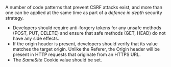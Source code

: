 A number of code patterns that prevent CSRF attacks exist, and more than one can be applied at the same time as part of a *defence in depth* security strategy.

- Developers should require anti-forgery tokens for any unsafe methods (POST, PUT, DELETE) and ensure that safe methods (GET, HEAD) do not have any side effects.
- If the origin header is present, developers should verify that its value matches the target origin. Unlike the Referer, the Origin header will be present in HTTP requests that originate from an HTTPS URL.
- The *SameSite* Cookie value should be set.